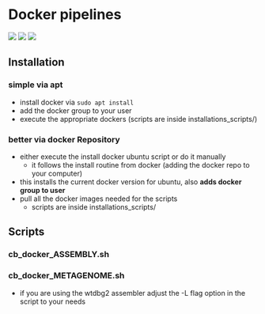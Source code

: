 # Docker pipelines

![](https://img.shields.io/badge/made%20with-shell-green.svg)
![](https://img.shields.io/badge/uses-docker-blue.svg)
![](https://img.shields.io/badge/licence-GPL--3.0-lightgrey.svg)

## Installation
### simple via apt

* install docker via `sudo apt install`
* add the docker group to your user
* execute the appropriate dockers (scripts are inside installations_scripts/)

### better via docker Repository

* either execute the install docker ubuntu script or do it manually
  * it follows the install routine from docker (adding the docker repo to your computer)
* this installs the current docker version for ubuntu, also **adds docker group to user**
* pull all the docker images needed for the scripts
   * scripts are inside installations_scripts/


## Scripts
### cb_docker_ASSEMBLY.sh

### cb_docker_METAGENOME.sh
* if you are using the wtdbg2 assembler adjust the -L flag option in the script to your needs

